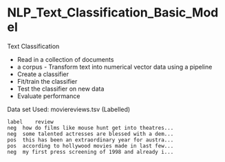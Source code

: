 # NLP_Text_Classification_Basic_Model
Text Classification 


- Read in a collection of documents
- a corpus - Transform text into numerical vector data using a pipeline
- Create a classifier
- Fit/train the classifier
- Test the classifier on new data
- Evaluate performance


Data set Used: moviereviews.tsv (Labelled)

	label	 review
	neg	 how do films like mouse hunt get into theatres...
	neg	 some talented actresses are blessed with a dem...
	pos	 this has been an extraordinary year for austra...
	pos	 according to hollywood movies made in last few...
	neg	 my first press screening of 1998 and already i...
